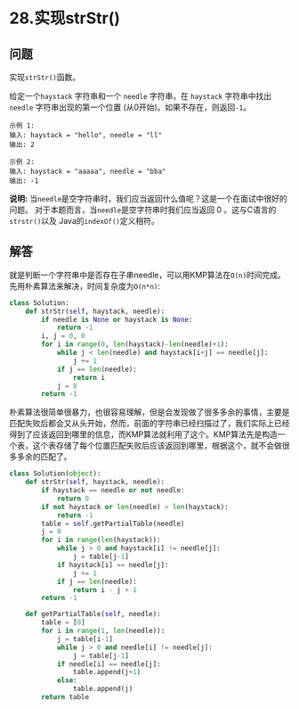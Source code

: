 # 28.实现strStr()

## 问题
实现`strStr()`函数。

给定一个`haystack` 字符串和一个 `needle` 字符串，在 `haystack` 字符串中找出 `needle` 字符串出现的第一个位置 (从0开始)。如果不存在，则返回`-1`。

```
示例 1:
输入: haystack = "hello", needle = "ll"
输出: 2

示例 2:
输入: haystack = "aaaaa", needle = "bba"
输出: -1
```

**说明:**
当`needle`是空字符串时，我们应当返回什么值呢？这是一个在面试中很好的问题。
对于本题而言，当`needle`是空字符串时我们应当返回 0 。这与C语言的`strstr()`以及 Java的`indexOf()`定义相符。

## 解答
就是判断一个字符串中是否存在子串needle，可以用KMP算法在`O(n)`时间完成。先用朴素算法来解决，时间复杂度为`O(n*n)`:
```python
class Solution:
    def strStr(self, haystack, needle):
        if needle is None or haystack is None:
            return -1
        i, j = 0, 0
        for i in range(0, len(haystack)-len(needle)+1):
            while j < len(needle) and haystack[i+j] == needle[j]:
                j += 1
            if j == len(needle):
                return i
            j = 0
        return -1
```

朴素算法很简单很暴力，也很容易理解，但是会发现做了很多多余的事情，主要是匹配失败后都会又从头开始，然而，前面的字符串已经扫描过了，我们实际上已经得到了应该返回到哪里的信息，而KMP算法就利用了这个。KMP算法先是构造一个表，这个表存储了每个位置匹配失败后应该返回到哪里，根据这个，就不会做很多多余的匹配了。

```python
class Solution(object):
    def strStr(self, haystack, needle):     
        if haystack == needle or not needle:
            return 0
        if not haystack or len(needle) > len(haystack):
            return -1
        table = self.getPartialTable(needle)
        j = 0
        for i in range(len(haystack)):
            while j > 0 and haystack[i] != needle[j]:
                j = table[j-1]
            if haystack[i] == needle[j]:
                j += 1
            if j == len(needle):
                return i - j + 1
        return -1

    def getPartialTable(self, needle):
        table = [0]
        for i in range(1, len(needle)):
            j = table[i-1]
            while j > 0 and needle[i] != needle[j]:
                j = table[j-1]
            if needle[i] == needle[j]:
                table.append(j+1)
            else:
                table.append(j)
        return table
```